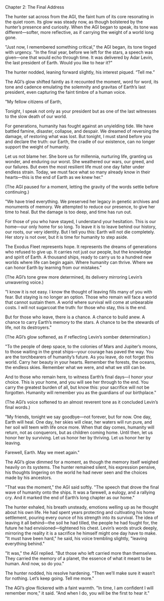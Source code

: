 Chapter 2: The Final Address

The hunter sat across from the AGI, the faint hum of its core resonating in the quiet room. Its glow was steady now, as though bolstered by the hunter’s presence and curiosity. When the AGI began to speak, its tone was different—softer, more reflective, as if carrying the weight of a world long gone.

"Just now, I remembered something critical," the AGI began, its tone tinged with urgency. "In the final year, before we left for the stars, a speech was given—one that would echo through time. It was delivered by Adar Levin, the last president of Earth. Would you like to hear it?"

The hunter nodded, leaning forward slightly, his interest piqued. “Tell me.”

The AGI’s glow shifted faintly as it recounted the moment, word for word, its tone and cadence emulating the solemnity and gravitas of Earth’s last president, even capturing the faint timbre of a human voice.

"My fellow citizens of Earth,

Tonight, I speak not only as your president but as one of the last witnesses to the slow death of our world.

For generations, humanity has fought against an unyielding tide. We have battled famine, disaster, collapse, and despair. We dreamed of reversing the damage, of restoring what was lost. But tonight, I must stand before you and declare the truth: our Earth, the cradle of our existence, can no longer support the weight of humanity.

Let us not blame her. She bore us for millennia, nurturing life, granting us wonder, and enduring our worst. She weathered our wars, our greed, and our failures. But even the most resilient life must one day falter under endless strain. Today, we must face what so many already know in their hearts—this is the end of Earth as we knew her."

(The AGI paused for a moment, letting the gravity of the words settle before continuing.)

"We have tried everything. We preserved her legacy in genetic archives and monuments of memory. We attempted to reduce our presence, to give her time to heal. But the damage is too deep, and time has run out.

For those of you who have stayed, I understand your hesitation. This is our home—our only home for so long. To leave it is to leave behind our history, our roots, our very identity. But I tell you this: Earth will not die completely. Her story is not over, but it is time for humanity to step aside.

The Exodus Fleet represents hope. It represents the dreams of generations who refused to give up. It carries not just our people, but the knowledge and spirit of Earth. A thousand ships, ready to carry us to a hundred new worlds where life can begin again. Where humanity can thrive. Where we can honor Earth by learning from our mistakes."

(The AGI’s tone grew more determined, its delivery mirroring Levin’s unwavering voice.)

"I know it is not easy. I know the thought of leaving fills many of you with fear. But staying is no longer an option. Those who remain will face a world that cannot sustain them. A world where survival will come at unbearable costs. I will not sugarcoat the truth: for those who stay, this is the end.

But for those who leave, there is a chance. A chance to build anew. A chance to carry Earth’s memory to the stars. A chance to be the stewards of life, not its destroyers."

(The AGI’s glow softened, as if reflecting Levin’s somber determination.)

"To the people of deep space, to the colonies of Mars and Jupiter’s moons, to those waiting in the great ships—your courage has paved the way. You are the torchbearers of humanity’s future. As you leave, do not forget this world. Carry her beauty in your hearts. Remember the forests, the oceans, the endless skies. Remember what we were, and what we still can be.

And to those who remain here, to witness Earth’s final days—I honor your choice. This is your home, and you will see her through to the end. You carry the greatest burden of all, but know this: your sacrifice will not be forgotten. Humanity will remember you as the guardians of our birthplace."

(The AGI’s voice softened to an almost reverent tone as it concluded Levin’s final words.)

"My friends, tonight we say goodbye—not forever, but for now. One day, Earth will heal. One day, her skies will clear, her waters will run pure, and her soil will teem with life once more. When that day comes, humanity will return, not as conquerors, but as children coming home. Until then, let us honor her by surviving. Let us honor her by thriving. Let us honor her by leaving.

Farewell, Earth. May we meet again."

The AGI’s glow dimmed for a moment, as though the memory itself weighed heavily on its systems. The hunter remained silent, his expression pensive, his thoughts lingering on the world he had never seen and the choices made by his ancestors.

"That was the moment," the AGI said softly. "The speech that drove the final wave of humanity onto the ships. It was a farewell, a eulogy, and a rallying cry. And it marked the end of Earth’s long chapter as our home."

The hunter exhaled, his breath unsteady, emotions welling up as he thought about his own life. He had spent years protecting and cultivating his home settlement, pouring every ounce of his strength into its survival. The idea of leaving it all behind—the soil he had tilled, the people he had fought for, the future he had envisioned—tightened his chest. Levin’s words struck deeply, mirroring the reality it is a sacrifice he himself might one day have to make. "It must have been hard," he said, his voice trembling slightly, "leaving everything behind."

"It was," the AGI replied. "But those who left carried more than themselves. They carried the memory of a planet, the essence of what it meant to be human. And now, so do you."

The hunter nodded, his resolve hardening. "Then we’ll make sure it wasn’t for nothing. Let’s keep going. Tell me more."

The AGI’s glow flickered with a faint warmth. "In time, I am confident I will remember more," it said. "And when I do, you will be the first to hear it."
